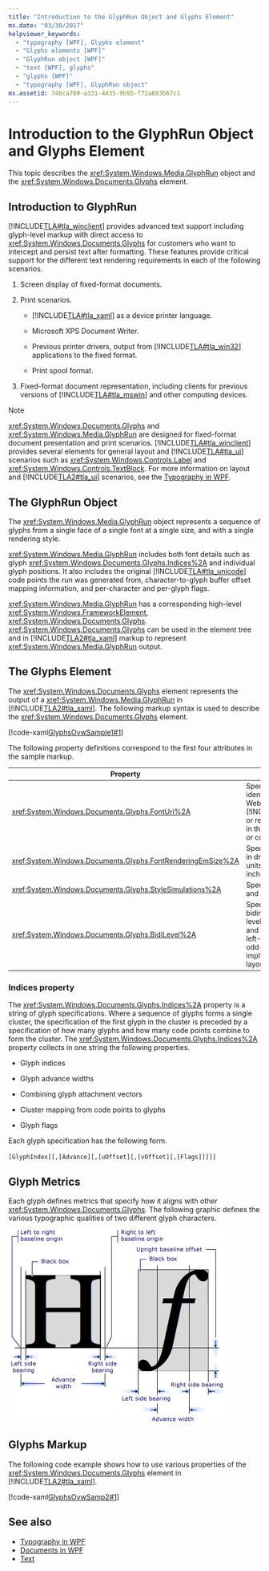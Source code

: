 ```yaml
---
title: "Introduction to the GlyphRun Object and Glyphs Element"
ms.date: "03/30/2017"
helpviewer_keywords: 
  - "typography [WPF], Glyphs element"
  - "Glyphs elements [WPF]"
  - "GlyphRun object [WPF]"
  - "text [WPF], glyphs"
  - "glyphs [WPF]"
  - "typography [WPF], GlyphRun object"
ms.assetid: 746ca769-a331-4435-9b95-f72a883b67c1
---
```

# Introduction to the GlyphRun Object and Glyphs Element
This topic describes the <xref:System.Windows.Media.GlyphRun> object and the <xref:System.Windows.Documents.Glyphs> element.  

<a name="text_glyphrunovw_intro"></a>   
## Introduction to GlyphRun  
 [!INCLUDE[TLA#tla_winclient](../../../../includes/tlasharptla-winclient-md.md)] provides advanced text support including glyph-level markup with direct access to <xref:System.Windows.Documents.Glyphs> for customers who want to intercept and persist text after formatting. These features provide critical support for the different text rendering requirements in each of the following scenarios.  
  
1. Screen display of fixed-format documents.  
  
2. Print scenarios.  
  
    - [!INCLUDE[TLA#tla_xaml](../../../../includes/tlasharptla-xaml-md.md)] as a device printer language.  
  
    - Microsoft XPS Document Writer.  
  
    - Previous printer drivers, output from [!INCLUDE[TLA#tla_win32](../../../../includes/tlasharptla-win32-md.md)] applications to the fixed format.  
  
    - Print spool format.  
  
3. Fixed-format document representation, including clients for previous versions of [!INCLUDE[TLA#tla_mswin](../../../../includes/tlasharptla-mswin-md.md)] and other computing devices.  
  
> [!NOTE]
> <xref:System.Windows.Documents.Glyphs> and <xref:System.Windows.Media.GlyphRun> are designed for fixed-format document presentation and print scenarios. [!INCLUDE[TLA#tla_winclient](../../../../includes/tlasharptla-winclient-md.md)] provides several elements for general layout and [!INCLUDE[TLA#tla_ui](../../../../includes/tlasharptla-ui-md.md)] scenarios such as <xref:System.Windows.Controls.Label> and <xref:System.Windows.Controls.TextBlock>. For more information on layout and [!INCLUDE[TLA2#tla_ui](../../../../includes/tla2sharptla-ui-md.md)] scenarios, see the [Typography in WPF](typography-in-wpf.md).  
  
<a name="text_glyphrunovw_glyphrunobject"></a>   
## The GlyphRun Object  
 The <xref:System.Windows.Media.GlyphRun> object represents a sequence of glyphs from a single face of a single font at a single size, and with a single rendering style.  
  
 <xref:System.Windows.Media.GlyphRun> includes both font details such as glyph <xref:System.Windows.Documents.Glyphs.Indices%2A> and individual glyph positions. It also includes the original [!INCLUDE[TLA#tla_unicode](../../../../includes/tlasharptla-unicode-md.md)] code points the run was generated from, character-to-glyph buffer offset mapping information, and per-character and per-glyph flags.  
  
 <xref:System.Windows.Media.GlyphRun> has a corresponding high-level <xref:System.Windows.FrameworkElement>, <xref:System.Windows.Documents.Glyphs>. <xref:System.Windows.Documents.Glyphs> can be used in the element tree and in [!INCLUDE[TLA2#tla_xaml](../../../../includes/tla2sharptla-xaml-md.md)] markup to represent <xref:System.Windows.Media.GlyphRun> output.  
  
<a name="text_glyphrunovw_glyphselement"></a>   
## The Glyphs Element  
 The <xref:System.Windows.Documents.Glyphs> element represents the output of a <xref:System.Windows.Media.GlyphRun> in [!INCLUDE[TLA2#tla_xaml](../../../../includes/tla2sharptla-xaml-md.md)]. The following markup syntax is used to describe the <xref:System.Windows.Documents.Glyphs> element.  
  
 [!code-xaml[GlyphsOvwSample1#1](~/samples/snippets/csharp/VS_Snippets_Wpf/GlyphsOvwSample1/CS/default.xaml#1)]  
  
 The following property definitions correspond to the first four attributes in the sample markup.  
  
|Property|Description|  
|--------------|-----------------|  
|<xref:System.Windows.Documents.Glyphs.FontUri%2A>|Specifies a resource identifier: file name, Web [!INCLUDE[TLA#tla_uri](../../../../includes/tlasharptla-uri-md.md)], or resource reference in the application .exe or container.|  
|<xref:System.Windows.Documents.Glyphs.FontRenderingEmSize%2A>|Specifies the font size in drawing surface units (default is .96 inches).|  
|<xref:System.Windows.Documents.Glyphs.StyleSimulations%2A>|Specifies flags for bold and Italic styles.|  
|<xref:System.Windows.Documents.Glyphs.BidiLevel%2A>|Specifies the bidirectional layout level. Even-numbered and zero values imply left-to-right layout; odd-numbered values imply right-to-left layout.|  
  
<a name="text_glyphrunovw_indicesproperty"></a>   
### Indices property  
 The <xref:System.Windows.Documents.Glyphs.Indices%2A> property is a string of glyph specifications. Where a sequence of glyphs forms a single cluster, the specification of the first glyph in the cluster is preceded by a specification of how many glyphs and how many code points combine to form the cluster. The <xref:System.Windows.Documents.Glyphs.Indices%2A> property collects in one string the following properties.  
  
- Glyph indices  
  
- Glyph advance widths  
  
- Combining glyph attachment vectors  
  
- Cluster mapping from code points to glyphs  
  
- Glyph flags  
  
 Each glyph specification has the following form.  
  
 `[GlyphIndex][,[Advance][,[uOffset][,[vOffset][,[Flags]]]]]`  
  
<a name="text_glyphrunovw_glyphmetrics"></a>   
## Glyph Metrics  
 Each glyph defines metrics that specify how it aligns with other <xref:System.Windows.Documents.Glyphs>. The following graphic defines the various typographic qualities of two different glyph characters.  
  
 ![Diagraph of glyph measurements](./media/glyph-example.png "glyph_example")  
  
<a name="text_glyphrunovw_glyphsmarkup"></a>   
## Glyphs Markup  
 The following code example shows how to use various properties of the <xref:System.Windows.Documents.Glyphs> element in [!INCLUDE[TLA2#tla_xaml](../../../../includes/tla2sharptla-xaml-md.md)].  
  
 [!code-xaml[GlyphsOvwSamp2#1](~/samples/snippets/csharp/VS_Snippets_Wpf/GlyphsOvwSamp2/CS/default.xaml#1)]  
  
## See also

- [Typography in WPF](typography-in-wpf.md)
- [Documents in WPF](documents-in-wpf.md)
- [Text](optimizing-performance-text.md)

